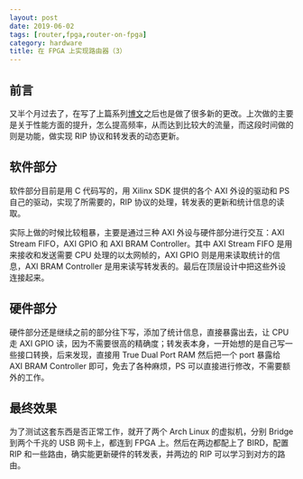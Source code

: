 ```yaml
---
layout: post
date: 2019-06-02
tags: [router,fpga,router-on-fpga]
category: hardware
title: 在 FPGA 上实现路由器（3）
---
```


## 前言

又半个月过去了，在写了上篇系列[博文](router-on-fpga-2.md)之后也是做了很多新的更改。上次做的主要是关于性能方面的提升，怎么提高频率，从而达到比较大的流量，而这段时间做的则是功能，做实现 RIP 协议和转发表的动态更新。

## 软件部分

软件部分目前是用 C 代码写的，用 Xilinx SDK 提供的各个 AXI 外设的驱动和 PS 自己的驱动，实现了所需要的，RIP 协议的处理，转发表的更新和统计信息的读取。

实际上做的时候比较粗暴，主要是通过三种 AXI 外设与硬件部分进行交互：AXI Stream FIFO，AXI GPIO 和 AXI BRAM Controller。其中 AXI Stream FIFO 是用来接收和发送需要 CPU 处理的以太网帧的，AXI GPIO 则是用来读取统计的信息，AXI BRAM Controller 是用来读写转发表的。最后在顶层设计中把这些外设连接起来。

## 硬件部分

硬件部分还是继续之前的部分往下写，添加了统计信息，直接暴露出去，让 CPU 走 AXI GPIO 读，因为不需要很高的精确度；转发表本身，一开始想的是自己写一些接口转换，后来发现，直接用 True Dual Port RAM 然后把一个 port 暴露给 AXI BRAM Controller 即可，免去了各种麻烦，PS 可以直接进行修改，不需要额外的工作。

## 最终效果

为了测试这套东西是否正常工作，就开了两个 Arch Linux 的虚拟机，分别 Bridge 到两个千兆的 USB 网卡上，都连到 FPGA 上。然后在两边都配上了 BIRD，配置 RIP 和一些路由，确实能更新硬件的转发表，并两边的 RIP 可以学习到对方的路由。

